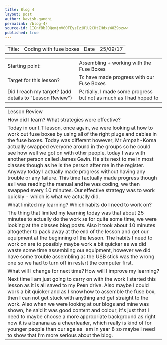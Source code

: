 ```yaml
---
title: Blog 4
layout: post
author: kavish.gandhi
permalink: /blog-4/
source-id: 1IGnfBbJOQemjmV0OFEyzIziHlU2CHtZHdxzW8Z9ozww
published: true
---
```

<table>
  <tr>
    <td> Title:</td>
    <td>Coding with fuse boxes</td>
    <td>Date</td>
    <td>25/09/17</td>
  </tr>
</table>


<table>
  <tr>
    <td>Starting point:</td>
    <td>Assembling + working with the Fuse Boxes</td>
  </tr>
  <tr>
    <td>Target for this lesson?</td>
    <td>To have made progress with our Fuse Boxes</td>
  </tr>
  <tr>
    <td>Did I reach my target? 
(add details to "Lesson Review")</td>
    <td>Partially, I made some progress but not as much as I had hoped to</td>
  </tr>
</table>


<table>
  <tr>
    <td>Lesson Review</td>
  </tr>
  <tr>
    <td>How did I learn? What strategies were effective? </td>
  </tr>
  <tr>
    <td>Today in our I.T lesson, once again, we were looking at how to work out fuse boxes by using all of the right plugs and cables in the fuse boxes. Today was different however, Mr Ampah-Korsa actually swapped everyone around in the groups so he could see how well we got on with other people, today I was with another person called James Gavin. He sits next to me in most classes though as he is the person after me in the register. Anyway today I actually made progress without having any trouble or any failure. This time I actually made progress though as I was reading the manual and he was coding, we then swapped every 10 minutes. Our effective strategy was to work quickly - which is what we actually did.</td>
  </tr>
  <tr>
    <td>What limited my learning? Which habits do I need to work on? </td>
  </tr>
  <tr>
    <td>The thing that limited my learning today was that about 25 minutes to actually do the work as for quite some time, we were looking at the classes blog posts. Also it took about 10 minutes altogether to pack away at the end of the lesson and get our equipment at the beginning of the lesson. The habits I need to work on are to possibly maybe work a bit quicker as we did waste some time assembling our equipment, however we did have some trouble assembling as the USB stick was the wrong one so we had to turn off in restart the computer first.</td>
  </tr>
  <tr>
    <td>What will I change for next time? How will I improve my learning?</td>
  </tr>
  <tr>
    <td>Next time I am just going to carry on with the work I started this lesson as it is all saved to my Penn drive. Also maybe I could work a bit quicker and as I know how to assemble the fuse box, then I can not get stuck with anything and get straight to the work. Also when we were looking at our blogs and mine was shown, he said it was good content and colour, it's just that I need to maybe choose a more appropriate background as right now it is a banana as a cheerleader, which really is kind of for younger people than our age as I am in year 8 so maybe I need to show that I’m more serious about the blog.</td>
  </tr>
</table>


